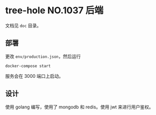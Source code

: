 # tree-hole NO.1037 后端

文档见 `doc` 目录。

## 部署

更改 `env/production.json`，然后运行

```
docker-compose start
```

服务会在 3000 端口上启动。

## 设计

使用 golang 编写，使用了 mongodb 和 redis。使用 jwt 来进行用户鉴权。
